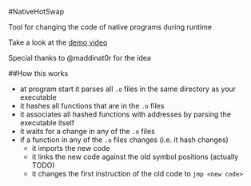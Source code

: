 #NativeHotSwap

Tool for changing the code of native programs during runtime

Take a look at the [demo video](https://i.m4gnus.de/tanaro.mp4)

Special thanks to @maddinat0r for the idea

##How this works
- at program start it parses all `.o` files in the same directory as your executable
- it hashes all functions that are in the `.o` files
- it associates all hashed functions with addresses by parsing the executable itself
- it waits for a change in any of the `.o` files
- if a function in any of the `.o` files changes (i.e. it hash changes) 
	- it imports the new code
	- it links the new code against the old symbol positions (actually TODO)
	- it changes the first instruction of the old code to `jmp <new code>`
